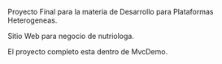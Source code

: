 Proyecto Final para la materia de Desarrollo para Plataformas Heterogeneas.

Sitio Web para negocio de nutriologa.

El proyecto completo esta dentro de MvcDemo.
